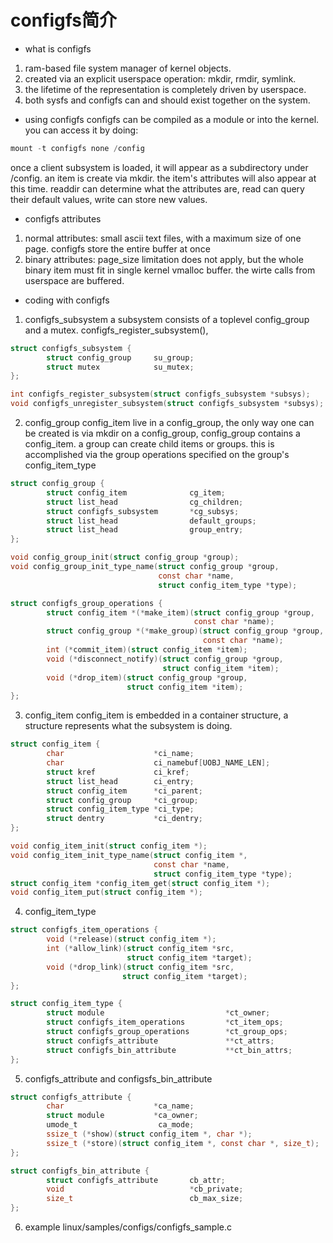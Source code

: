 # configfs简介
- what is configfs
1. ram-based file system manager of kernel objects.
2. created via an explicit userspace operation: mkdir, rmdir, symlink. 
3. the lifetime of the representation is completely driven by userspace.
4. both sysfs and configfs can and should exist together on the system.
- using configfs
configfs can be compiled as a module or into the kernel. you can access it by doing:
```c
mount -t configfs none /config
```
once a client subsystem is loaded, it will appear as a subdirectory under /config. an item is create via mkdir. the item's attributes will also appear at this time. readdir can determine what the attributes are, read can query their default values, write can store new values.
- configfs attributes
1. normal attributes:
small ascii text files, with a maximum size of one page. configfs store the entire buffer at once
2. binary attributes:
page_size limitation does not apply, but the whole binary item must fit in single kernel vmalloc buffer. the wirte calls from userspace are buffered.

- coding with configfs
1. configfs_subsystem
a subsystem consists of a toplevel config_group and a mutex. configfs_register_subsystem(),
```c
struct configfs_subsystem {
        struct config_group     su_group;
        struct mutex            su_mutex;
};

int configfs_register_subsystem(struct configfs_subsystem *subsys);
void configfs_unregister_subsystem(struct configfs_subsystem *subsys);
```
2. config_group
config_item live in a config_group, the only way one can be created is via mkdir on a config_group, config_group contains a config_item. a group can create child items or groups. this is accomplished via the group operations specified on the group's config_item_type
```c
struct config_group {
        struct config_item              cg_item;
        struct list_head                cg_children;
        struct configfs_subsystem       *cg_subsys;
        struct list_head                default_groups;
        struct list_head                group_entry;
};

void config_group_init(struct config_group *group);
void config_group_init_type_name(struct config_group *group,
                                 const char *name,
                                 struct config_item_type *type);

struct configfs_group_operations {
        struct config_item *(*make_item)(struct config_group *group,
                                         const char *name);
        struct config_group *(*make_group)(struct config_group *group,
                                           const char *name);
        int (*commit_item)(struct config_item *item);
        void (*disconnect_notify)(struct config_group *group,
                                  struct config_item *item);
        void (*drop_item)(struct config_group *group,
                          struct config_item *item);
};
```
3. config_item
config_item is embedded in a container structure, a structure represents what the subsystem is doing.
```c
struct config_item {
        char                    *ci_name;
        char                    ci_namebuf[UOBJ_NAME_LEN];
        struct kref             ci_kref;
        struct list_head        ci_entry;
        struct config_item      *ci_parent;
        struct config_group     *ci_group;
        struct config_item_type *ci_type;
        struct dentry           *ci_dentry;
};

void config_item_init(struct config_item *);
void config_item_init_type_name(struct config_item *,
                                const char *name,
                                struct config_item_type *type);
struct config_item *config_item_get(struct config_item *);
void config_item_put(struct config_item *);
```
4. config_item_type
```c
struct configfs_item_operations {
        void (*release)(struct config_item *);
        int (*allow_link)(struct config_item *src,
                          struct config_item *target);
        void (*drop_link)(struct config_item *src,
                         struct config_item *target);
};

struct config_item_type {
        struct module                           *ct_owner;
        struct configfs_item_operations         *ct_item_ops;
        struct configfs_group_operations        *ct_group_ops;
        struct configfs_attribute               **ct_attrs;
        struct configfs_bin_attribute           **ct_bin_attrs;
};
```
5. configfs_attribute and configsfs_bin_attribute
```c
struct configfs_attribute {
        char                    *ca_name;
        struct module           *ca_owner;
        umode_t                  ca_mode;
        ssize_t (*show)(struct config_item *, char *);
        ssize_t (*store)(struct config_item *, const char *, size_t);
};

struct configfs_bin_attribute {
        struct configfs_attribute       cb_attr;
        void                            *cb_private;
        size_t                          cb_max_size;
};

```
6. example linux/samples/configs/configfs_sample.c

